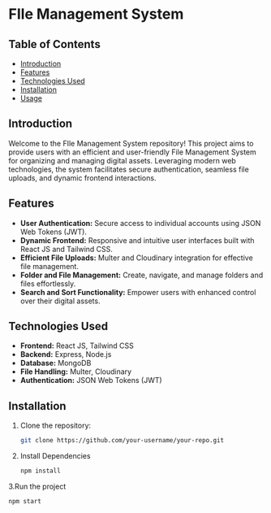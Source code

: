 # FIle Management System

## Table of Contents

- [Introduction](#introduction)
- [Features](#features)
- [Technologies Used](#technologies-used)
- [Installation](#installation)
- [Usage](#usage)

## Introduction

Welcome to the FIle Management System repository! This project aims to provide users with an efficient and user-friendly File Management System for organizing and managing digital assets. Leveraging modern web technologies, the system facilitates secure authentication, seamless file uploads, and dynamic frontend interactions.

## Features

- **User Authentication:** Secure access to individual accounts using JSON Web Tokens (JWT).
- **Dynamic Frontend:** Responsive and intuitive user interfaces built with React JS and Tailwind CSS.
- **Efficient File Uploads:** Multer and Cloudinary integration for effective file management.
- **Folder and File Management:** Create, navigate, and manage folders and files effortlessly.
- **Search and Sort Functionality:** Empower users with enhanced control over their digital assets.

## Technologies Used

- **Frontend:** React JS, Tailwind CSS
- **Backend:** Express, Node.js
- **Database:** MongoDB
- **File Handling:** Multer, Cloudinary
- **Authentication:** JSON Web Tokens (JWT)

## Installation

1. Clone the repository:
   ```bash
   git clone https://github.com/your-username/your-repo.git
2. Install Dependencies
   ```bash
   npm install
3.Run the project
  ```bash
  npm start
